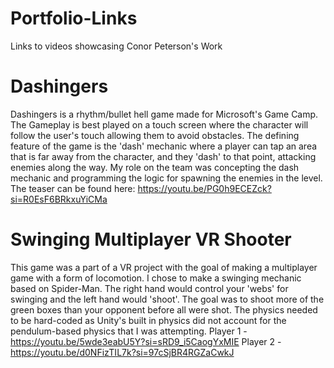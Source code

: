 # Portfolio-Links
Links to videos showcasing Conor Peterson's Work

# Dashingers
Dashingers is a rhythm/bullet hell game made for Microsoft's Game Camp.
The Gameplay is best played on a touch screen where the character will 
follow the user's touch allowing them to avoid obstacles.
The defining feature of the game is the 'dash' mechanic where a player
can tap an area that is far away from the character, and they 'dash' to that
point, attacking enemies along the way.
My role on the team was concepting the dash mechanic and programming the 
logic for spawning the enemies in the level.
The teaser can be found here: https://youtu.be/PG0h9ECEZck?si=R0EsF6BRkxuYiCMa

# Swinging Multiplayer VR Shooter
This game was a part of a VR project with the goal of making a multiplayer game
with a form of locomotion. I chose to make a swinging mechanic based on Spider-Man.
The right hand would control your 'webs' for swinging and the left hand would 'shoot'.
The goal was to shoot more of the green boxes than your opponent before all were shot.
The physics needed to be hard-coded as Unity's built in physics did not account for 
the pendulum-based physics that I was attempting.
Player 1 - https://youtu.be/5wde3eabU5Y?si=sRD9_i5CaogYxMIE
Player 2 - https://youtu.be/d0NFizTIL7k?si=97cSjBR4RGZaCwkJ
